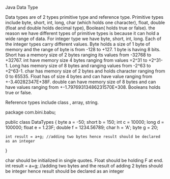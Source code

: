 Java Data Type

Data types are of 2 types primitive type and reference type.
Primitive types include byte, short, int, long, char (which holds one character), float, double (float and double holds decimal type), Boolean( holds true or false). the reason we have different types of primitive types is because it can hold a wide range of data. For integer type we have byte, short, int, long. Each of the integer types carry different values. Byte holds a size of 1 byte of memory and the range of byte is from -128 to +127. 1 byte is having 8 bits. Short has a memory size of 2 bytes ranging its values from -32768 to +32767.
int have memory size 4 bytes ranging from values =2^31 to +2^31-1. Long has memory size of 8 bytes and ranging values from -2^63 to +2^63-1.
char has memory size of 2 bytes and holds character ranging from 0 to 65535. Float has  of size 4 bytes and can have value ranging from +-3.40282347E+38F. double can have memory size of 8 bytes and can have values ranging from +-1.79769313486231570E+308. Booleans holds true or false.

Reference types include class , array, string.



package com.bini.babu;

public class DataTypes {
    byte a = -50;
    short b = 150;
    int c = 10000;
    long d = 100000;
    float e = 1.23F;
    double f = 1234.56789;
    char h = 'A';
    byte g = 20;
    
    int result = a+g; //adding two bytes hence result should be declared as an integer

}



char should be initialized in single quotes. Float should be holding F at end.
int result = a+g; //adding two bytes and the result of adding 2 bytes should be integer hence result should be declared as an integer

